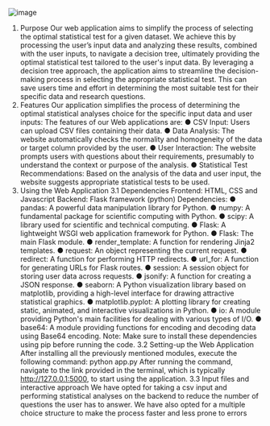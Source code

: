 ![image](https://github.com/Udit64/StatAssist/assets/108218333/fea50f2e-71ea-4e4d-bfb7-484447dd981e)

1. Purpose
Our web application aims to simplify the process of selecting the optimal statistical test for a
given dataset. We achieve this by processing the user’s input data and analyzing these results,
combined with the user inputs, to navigate a decision tree, ultimately providing the optimal
statistical test tailored to the user's input data. By leveraging a decision tree approach, the
application aims to streamline the decision-making process in selecting the appropriate
statistical test. This can save users time and effort in determining the most suitable test for their
specific data and research questions.
2. Features
Our application simplifies the process of determining the optimal statistical analyses choice for
the specific input data and user inputs:
The features of our Web applications are:
● CSV Input: Users can upload CSV files containing their data.
● Data Analysis: The website automatically checks the normality and homogeneity of the data or
target column provided by the user.
● User Interaction: The website prompts users with questions about their requirements,
presumably to understand the context or purpose of the analysis.
● Statistical Test Recommendations: Based on the analysis of the data and user input, the
website suggests appropriate statistical tests to be used.
3. Using the Web Application
3.1 Dependencies
Frontend: HTML, CSS and Javascript
Backend: Flask framework (python)
Dependencies:
● pandas: A powerful data manipulation library for Python.
● numpy: A fundamental package for scientific computing with Python.
● scipy: A library used for scientific and technical computing.
● Flask: A lightweight WSGI web application framework for Python.
● Flask: The main Flask module.
● render_template: A function for rendering Jinja2 templates.
● request: An object representing the current request.
● redirect: A function for performing HTTP redirects.
● url_for: A function for generating URLs for Flask routes.
● session: A session object for storing user data across requests.
● jsonify: A function for creating a JSON response.
● seaborn: A Python visualization library based on matplotlib, providing a high-level
interface for drawing attractive statistical graphics.
● matplotlib.pyplot: A plotting library for creating static, animated, and interactive
visualizations in Python.
● io: A module providing Python's main facilities for dealing with various types of I/O.
● base64: A module providing functions for encoding and decoding data using Base64
encoding.
Note: Make sure to install these dependencies using pip before running the code.
3.2 Setting-up the Web Application
After installing all the previously mentioned modules, execute the following command:
python app.py
After running the command, navigate to the link provided in the terminal, which is typically
http://127.0.0.1:5000, to start using the application.
3.3 Input files and interactive approach
We have opted for taking a csv input and performing statistical analyses on the backend to
reduce the number of questions the user has to answer. We have also opted for a multiple
choice structure to make the process faster and less prone to errors
